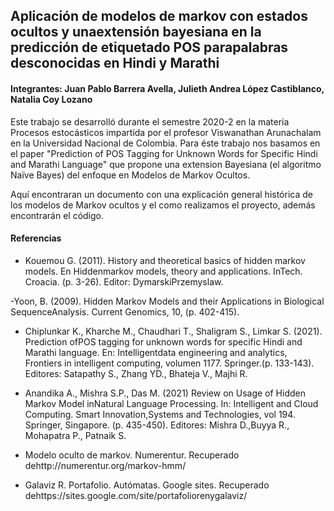 ## Aplicación de modelos de markov con estados ocultos y unaextensión bayesiana en la predicción de etiquetado POS parapalabras desconocidas en Hindi y Marathi

#### Integrantes: Juan Pablo Barrera Avella, Julieth Andrea López Castiblanco, Natalia Coy Lozano

Este trabajo se desarrolló durante el semestre 2020-2 en la materia Procesos estocásticos impartida por el profesor Viswanathan Arunachalam en la Universidad Nacional de Colombia. Para éste trabajo nos basamos en el paper "Prediction of POS Tagging for Unknown Words for Specific Hindi and Marathi Language" que propone una extension Bayesiana (el algoritmo Naïve Bayes) del enfoque en Modelos de Markov Ocultos.

Aquí encontraran un documento con una explicación general histórica de los modelos de Markov ocultos y el como realizamos el proyecto, además encontrarán el código.

#### Referencias

- Kouemou G. (2011). History and theoretical basics of hidden markov models. En Hiddenmarkov models, theory and applications. InTech. Croacia. (p. 3-26). Editor: DymarskiPrzemyslaw.

-Yoon, B. (2009). Hidden Markov Models and their Applications in Biological SequenceAnalysis. Current Genomics, 10, (p. 402-415).

- Chiplunkar K., Kharche M., Chaudhari T., Shaligram S., Limkar S. (2021). Prediction ofPOS tagging for unknown words for specific Hindi and Marathi language. En: Intelligentdata engineering and analytics, Frontiers in intelligent computing, volumen 1177. Springer.(p. 133-143). Editores: Satapathy S., Zhang YD., Bhateja V., Majhi R.

- Anandika A., Mishra S.P., Das M. (2021) Review on Usage of Hidden Markov Model inNatural Language Processing. In: Intelligent and Cloud Computing. Smart Innovation,Systems and Technologies, vol 194. Springer, Singapore. (p. 435-450). Editores: Mishra D.,Buyya R., Mohapatra P., Patnaik S.

- Modelo oculto de markov. Numerentur. Recuperado dehttp://numerentur.org/markov-hmm/

- Galaviz R. Portafolio. Autómatas. Google sites. Recuperado dehttps://sites.google.com/site/portafoliorenygalaviz/
